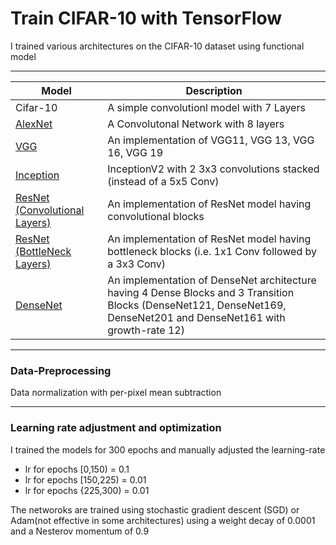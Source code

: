 # Train CIFAR-10 with TensorFlow

I trained various architectures on the CIFAR-10 dataset using functional model

***

| Model       | Description            |
|-------------|------------|
|  Cifar-10     |        A simple convolutionl model with 7 Layers     | 83.42% |  |
| [AlexNet](https://papers.nips.cc/paper/4824-imagenet-classification-with-deep-convolutional-neural-networks.pdf)      |    A Convolutonal Network with 8 layers        | 
|   [VGG](https://arxiv.org/pdf/1409.1556.pdf)    |     An implementation of VGG11, VGG 13, VGG 16, VGG 19       | 
| [Inception](https://arxiv.org/pdf/1409.4842.pdf) | InceptionV2 with 2 3x3 convolutions stacked (instead of a 5x5 Conv) | 
| [ResNet (Convolutional Layers)](https://arxiv.org/pdf/1512.03385.pdf) | An implementation of ResNet model having convolutional blocks |
| [ResNet (BottleNeck Layers)](https://arxiv.org/pdf/1512.03385.pdf) | An implementation of ResNet model having bottleneck blocks (i.e. 1x1 Conv followed by a 3x3 Conv) |  
| [DenseNet](https://arxiv.org/pdf/1608.06993.pdf) | An implementation of DenseNet architecture having 4 Dense Blocks and 3 Transition Blocks (DenseNet121, DenseNet169, DenseNet201 and DenseNet161 with growth-rate 12) |

***

### Data-Preprocessing 
Data normalization with per-pixel mean subtraction

***

### Learning rate adjustment and optimization 
I trained the models for 300 epochs and manually adjusted the learning-rate
- lr for epochs [0,150) = 0.1
- lr for epochs [150,225) = 0.01
- lr for epochs {225,300) = 0.01

The networoks are trained using stochastic gradient descent (SGD) or Adam(not effective in some architectures) using a weight decay of 0.0001 and a Nesterov momentum of 0.9 